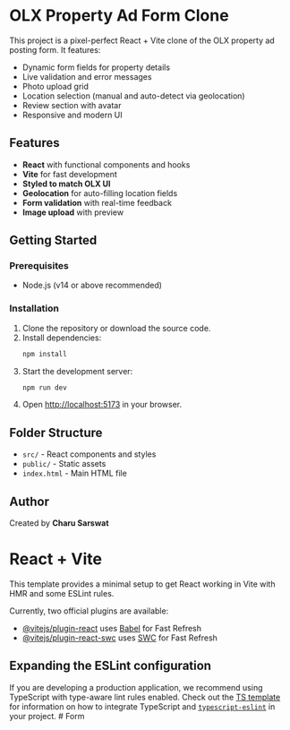# OLX Property Ad Form Clone

This project is a pixel-perfect React + Vite clone of the OLX property ad posting form. It features:

- Dynamic form fields for property details
- Live validation and error messages
- Photo upload grid
- Location selection (manual and auto-detect via geolocation)
- Review section with avatar
- Responsive and modern UI

## Features
- **React** with functional components and hooks
- **Vite** for fast development
- **Styled to match OLX UI**
- **Geolocation** for auto-filling location fields
- **Form validation** with real-time feedback
- **Image upload** with preview

## Getting Started

### Prerequisites
- Node.js (v14 or above recommended)

### Installation
1. Clone the repository or download the source code.
2. Install dependencies:
   ```bash
   npm install
   ```
3. Start the development server:
   ```bash
   npm run dev
   ```
4. Open [http://localhost:5173](http://localhost:5173) in your browser.

## Folder Structure
- `src/` - React components and styles
- `public/` - Static assets
- `index.html` - Main HTML file

## Author
Created by **Charu Sarswat**

# React + Vite

This template provides a minimal setup to get React working in Vite with HMR and some ESLint rules.

Currently, two official plugins are available:

- [@vitejs/plugin-react](https://github.com/vitejs/vite-plugin-react/blob/main/packages/plugin-react) uses [Babel](https://babeljs.io/) for Fast Refresh
- [@vitejs/plugin-react-swc](https://github.com/vitejs/vite-plugin-react/blob/main/packages/plugin-react-swc) uses [SWC](https://swc.rs/) for Fast Refresh

## Expanding the ESLint configuration

If you are developing a production application, we recommend using TypeScript with type-aware lint rules enabled. Check out the [TS template](https://github.com/vitejs/vite/tree/main/packages/create-vite/template-react-ts) for information on how to integrate TypeScript and [`typescript-eslint`](https://typescript-eslint.io) in your project.
#   F o r m 
 
 